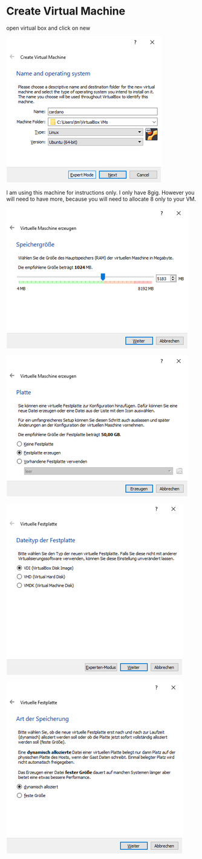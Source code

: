 # Create Virtual Machine

open virtual box and click on new

![](../../.gitbook/assets/image%20%2869%29.png)

I am using this machine for instructions only. I only have 8gig. However you will need to have more, because you will need to allocate 8 only to your VM.

![](../../.gitbook/assets/image%20%2854%29.png)

![](../../.gitbook/assets/image%20%2856%29.png)

![](../../.gitbook/assets/image%20%2839%29.png)

![](../../.gitbook/assets/image%20%2885%29.png)


